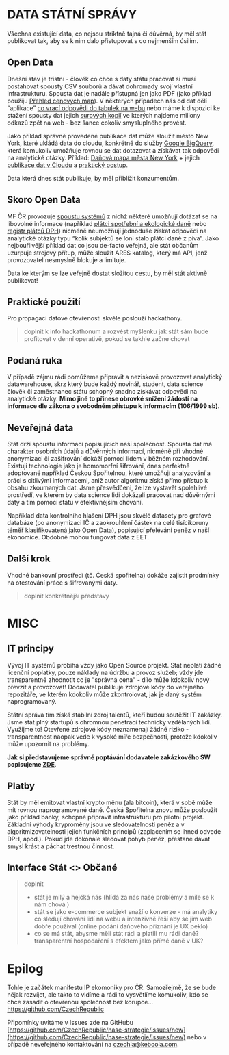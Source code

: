 # DATA STÁTNÍ SPRÁVY

Všechna existující data, co nejsou striktně tajná či důvěrná, by měl stát publikovat tak, aby se k nim dalo přistupovat s co nejmenším úsilím.

## Open Data

Dnešní stav je tristní - člověk co chce s daty státu pracovat si musí postahovat spousty CSV souborů a dávat dohromady svojí vlastní infrastrukturu. Spousta dat je nadále přístupná jen jako PDF (jako příklad použiju [Přehled cenových map](http://www.mfcr.cz/cs/verejny-sektor/ocenovani-majetku/prehled-cenovych-map)). V některých případech nás od dat dělí “aplikace” [co vrací odpovědi do tabulek na webu](http://cedr.mfcr.cz/Cedr3InternetV419/CommonPages/ConditionPage.aspx?queryType=0) nebo máme k dispozici ke stažení spousty dat jejich [surových kopií](http://data.mfcr.cz/cs/dataset/dotace-cedr-iii) ve kterých najdeme miliony odkazů zpět na web - bez šance cokoliv smysluplného provést. 

Jako příklad správně provedené publikace dat může sloužit město New York, které ukládá data do cloudu, konkrétně do služby [Google BigQuery](https://cloud.google.com/bigquery/), která komukoliv umožňuje rovnou se dat dotazovat a získávat tak odpovědi na analytické otázky. Příklad: [Daňová mapa města New York](http://maps.nyc.gov/taxmap/) + jejich [publikace dat v Cloudu](https://cloud.google.com/blog/big-data/2017/01/new-york-city-public-datasets-now-available-on-google-bigquery) a [praktický postup](http://timingblog.brooklynmarathon.com/2014/04/steps-to-load-new-york-city-property.html). 

Data která dnes stát publikuje, by měl přiblížit konzumentům.

## Skoro Open Data

MF ČR provozuje [spoustu systémů](http://www.mfcr.cz/cs/o-ministerstvu/informacni-systemy) z nichž některé umožňují dotázat se na libovolné informace (například [plátci spotřební a ekologické daně](https://www.celnisprava.cz/cz/aplikace/Stranky/SpdInternet.aspx?act=findspd) nebo [registr plátců DPH](http://adisreg.mfcr.cz/cgi-bin/adis/idph/int_dp_prij.cgi?ZPRAC=FDPHI1&poc_dic=2)) nicméně neumožňují jednoduše získat odpovědi na analytické otázky typu “kolik subjektů se loni stalo plátci daně z piva”. Jako nejbouřlivější příklad dat co jsou de-facto veřejná, ale stát občanům uzurpuje strojový přítup, může sloužit ARES katalog, který má API, jenž provozovatel nesmyslně blokuje a limituje.

Data ke kterým se lze veřejně dostat složitou cestu, by měl stát aktivně publikovat!

## Praktické použití

Pro propagaci datové otevřenosti skvěle poslouží hackathony. 

> doplnit k info hackathonum 
> a rozvést myšlenku jak stát sám bude profitovat v denní operativě, pokud se takhle začne chovat

## Podaná ruka

V případě zájmu rádi pomůžeme připravit a neziskově provozovat analytický datawarehouse, skrz který bude každý novinář, student, data science člověk či zaměstnanec státu schopný snadno získávat odpovědi na analytické otázky. **Mimo jiné to přinese obrovké snížení žádostí na informace dle zákona o svobodném přístupu k informacím (106/1999 sb)**.

## Neveřejná data

Stát drží spoustu informací popisujících naší společnost. Spousta dat má charakter osobních údajů a důvěrných informací, nicméně při vhodné anonymizaci či zašifrování dokáží pomoci lidem v běžném rozhodování. Existují technologie jako je homomorfní šifrování, dnes perfektně adoptované například Českou Spořitelnou, které umožňují analyzování a práci s citlivými informacemi, aniž autor algoritmu získá přímo přístup k obsahu zkoumaných dat. Jsme přesvědčeni, že lze vystavět spolehlivé prostředí, ve kterém by data science lidi dokázali pracovat nad důvěrnými daty a tím pomoci státu v efektivnějším chování. 

Například data kontrolního hlášení DPH jsou skvělé datasety pro grafové databáze (po anonymizaci IČ a zaokrouhlení částek na celé tisícikoruny téměř klasifikovatená jako Open Data), popisující přelévání peněz v naší ekonomice. Obdobně mohou fungovat data z EET. 

## Další krok

Vhodné bankovní prostředí (tč. Česká spořitelna) dokáže zajistit prodmínky na otestování práce s šifrovanými daty.

> doplnit konkrétnější představy 

# MISC

## IT principy

Vývoj IT systémů probíhá vždy jako Open Source projekt. Stát neplatí žádné licenční poplatky, pouze náklady na údržbu a provoz služeb; vždy jde transparentně zhodnotit co je "správná cena" - dílo může kdokoliv nový převzít a provozovat! Dodavatel publikuje zdrojové kódy do veřejného repozitáře, ve kterém kdokoliv může zkontrolovat, jak je daný systém naprogramovaný. 

Státní správa tím získá stabilní zdroj talentů, kteří budou soutěžit IT zakázky. Jsme stát plný startupů s ohromnou penetrací technicky vzdělaných lidí. Využijme to! Otevřené zdrojové kódy neznamenají žádné riziko - transparentnost naopak vede k vysoké míře bezpečnosti, protože kdokoliv může upozornit na problémy. 

**Jak si představujeme správné poptávání dodavatele zakázkového SW popisujeme [ZDE](https://github.com/CzechRepublic/nase-strategie/tree/master/poptavka)**. 

## Platby

Stát by měl emitovat vlastní krypto měnu (ala bitcoin), která v sobě může mít rovnou naprogramované daně. Česká Spořitelna znovu může posloužit jako příklad banky, schopné připravit infrastrukturu pro pilotní projekt. Základní výhody kryproměny jsou ve sledovatelnosti peněz a v algoritmizovatelnosti jejich funkčních principů (zaplacením se ihned odvede DPH, apod.). Pokud jde dokonale sledovat pohyb peněz, přestane dávat smysl krást a páchat trestnou činnost.

## Interface Stát <> Občané

> doplnit
> - stát je milý a hejčká nás (hlídá za nás naše problémy a mile se k nám chová )
> - stát se jako e-commerce subjekt snaží o konverze - má analytiky co sledují chování lidí na webu a intenzivně řeší aby se jim web dobře používal (online podání daňového přiznání je UX peklo)
> - co se má stát, abysme měli stát rádi a platili mu rádi daně? transparentní hospodaření s efektem jako přímé daně v UK?

# Epilog

Tohle je začátek manifestu IP ekomoniky pro ČR. Samozřejmě, že se bude nějak rozvíjet, ale takto to vidíme a rádi to vysvětlíme komukoliv, kdo se chce zasadit o otevřenou společnost bez korupce… https://github.com/CzechRepublic

Připomínky uvítáme v Issues zde na GitHubu [https://github.com/CzechRepublic/nase-strategie/issues/new](https://github.com/CzechRepublic/nase-strategie/issues/new) nebo v případě neveřejného kontaktování na [czechia@keboola.com](mailto:czechia@keboola.com).

